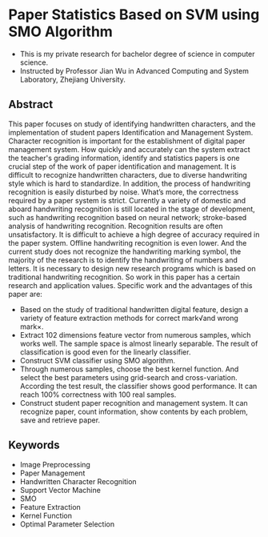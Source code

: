 # Paper Statistics Based on SVM using SMO Algorithm
* This is my private research for bachelor degree of science in computer science.
* Instructed by Professor Jian Wu in Advanced Computing and System Laboratory, Zhejiang University.
## Abstract
This paper focuses on study of identifying handwritten characters, and the implementation of student papers Identification and Management System. Character recognition is important for the establishment of digital paper management system. How quickly and accurately can the system extract the teacher's grading information, identify and statistics papers is one crucial step of the work of paper identification and management. It is difficult to recognize handwritten characters, due to diverse handwriting style which is hard to standardize. In addition, the process of handwriting recognition is easily disturbed by noise. What’s more, the correctness required by a paper system is strict. Currently a variety of domestic and aboard handwriting recognition is still located in the stage of development, such as handwriting recognition based on neural network; stroke-based analysis of handwriting recognition. Recognition results are often unsatisfactory. It is difficult to achieve a high degree of accuracy required in the paper system. Offline handwriting recognition is even lower. And the current study does not recognize the handwriting marking symbol, the majority of the research is to identify the handwriting of numbers and letters. It is necessary to design new research programs which is based on traditional handwriting recognition. So work in this paper has a certain research and application values.
Specific work and the advantages of this paper are: 
* Based on the study of traditional handwritten digital feature, design a variety of feature extraction methods for correct mark√and wrong mark×. 
* Extract 102 dimensions feature vector from numerous samples, which works well. The sample space is almost linearly separable. The result of classification is good even for the linearly classifier. 
* Construct SVM classifier using SMO algorithm.
* Through numerous samples, choose the best kernel function. And select the best parameters using grid-search and cross-variation. According the test result, the classifier shows good performance. It can reach 100% correctness with 100 real samples.
* Construct student paper recognition and management system. It can recognize paper, count information, show contents by each problem, save and retrieve paper.
## Keywords
* Image Preprocessing
* Paper Management
* Handwritten Character Recognition
* Support Vector Machine
* SMO
* Feature Extraction
* Kernel Function
* Optimal Parameter Selection 
